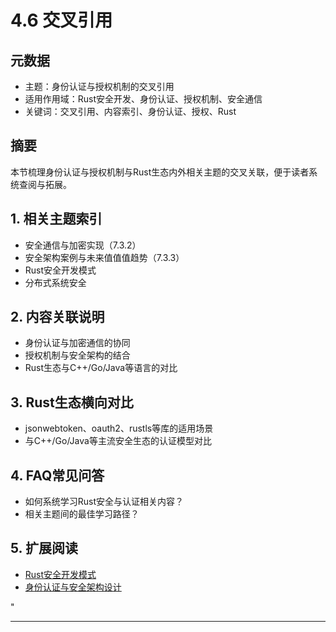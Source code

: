 ﻿# 4.6 交叉引用

## 元数据

- 主题：身份认证与授权机制的交叉引用
- 适用作用域：Rust安全开发、身份认证、授权机制、安全通信
- 关键词：交叉引用、内容索引、身份认证、授权、Rust

## 摘要

本节梳理身份认证与授权机制与Rust生态内外相关主题的交叉关联，便于读者系统查阅与拓展。

## 1. 相关主题索引

- 安全通信与加密实现（7.3.2）
- 安全架构案例与未来值值值趋势（7.3.3）
- Rust安全开发模式
- 分布式系统安全

## 2. 内容关联说明

- 身份认证与加密通信的协同
- 授权机制与安全架构的结合
- Rust生态与C++/Go/Java等语言的对比

## 3. Rust生态横向对比

- jsonwebtoken、oauth2、rustls等库的适用场景
- 与C++/Go/Java等主流安全生态的认证模型对比

## 4. FAQ常见问答

- 如何系统学习Rust安全与认证相关内容？
- 相关主题间的最佳学习路径？

## 5. 扩展阅读

- [Rust安全开发模式](https://github.com/rust-lang/awesome-rust#security)
- [身份认证与安全架构设计](https://www.nist.gov/cyberframework)

"

---
